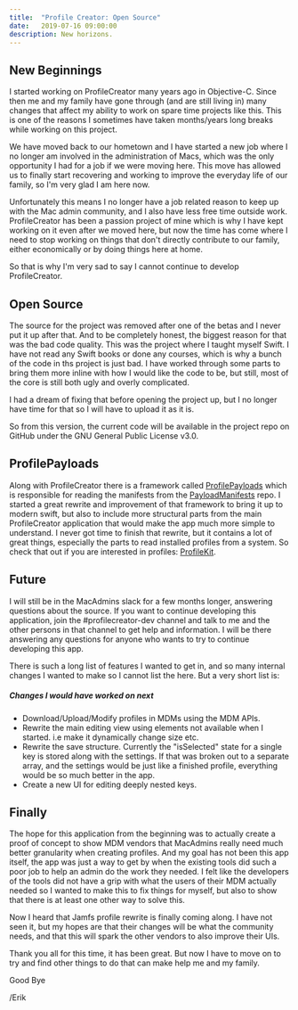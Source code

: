 ```yaml
---
title:  "Profile Creator: Open Source"
date:   2019-07-16 09:00:00
description: New horizons.
---
```


## New Beginnings

I started working on ProfileCreator many years ago in Objective-C. Since then me and my family have gone through (and are still living in) many changes that affect my ability to work on spare time projects like this. This is one of the reasons I sometimes have taken months/years long breaks while working on this project.

We have moved back to our hometown and I have started a new job where I no longer am involved in the administration of Macs, which was the only opportunity I had for a job if we were moving here. This move has allowed us to finally start recovering and working to improve the everyday life of our family, so I'm very glad I am here now.

Unfortunately this means I no longer have a job related reason to keep up with the Mac admin community, and I also have less free time outside work. ProfileCreator has been a passion project of mine which is why I have kept working on it even after we moved here, but now the time has come where I need to stop working on things that don't directly contribute to our family, either economically or by doing things here at home.

So that is why I'm very sad to say I cannot continue to develop ProfileCreator.

## Open Source

The source for the project was removed after one of the betas and I never put it up after that. And to be completely honest, the biggest reason for that was the bad code quality. This was the project where I taught myself Swift. I have not read any Swift books or done any courses, which is why a bunch of the code in ths project is just bad. I have worked through some parts to bring them more inline with how I would like the code to be, but still, most of the core is still both ugly and overly complicated.

I had a dream of fixing that before opening the project up, but I no longer have time for that so I will have to upload it as it is.

So from this version, the current code will be available in the project repo on GitHub under the GNU General Public License v3.0.

## ProfilePayloads

Along with ProfileCreator there is a framework called [ProfilePayloads](https://github.com/ProfileCreator/ProfilePayloads) which is responsible for reading the manifests from the [PayloadManifests](https://github.com/ProfileCreator/ProfileManifests) repo. I started a great rewrite and improvement of that framework to bring it up to modern swift, but also to include more structural parts from the main ProfileCreator application that would make the app much more simple to understand. I never got time to finish that rewrite, but it contains a lot of great things, especially the parts to read installed profiles from a system. So check that out if you are interested in profiles: [ProfileKit](https://github.com/ProfileCreator/ProfileKit).

## Future

I will still be in the MacAdmins slack for a few months longer, answering questions about the source. If you want to continue developing this application, join the #profilecreator-dev channel and talk to me and the other persons in that channel to get help and information. I will be there answering any questions for anyone who wants to try to continue developing this app.

There is such a long list of features I wanted to get in, and so many internal changes I wanted to make so I cannot list the here. But a very short list is:

##### Changes I would have worked on next

- Download/Upload/Modify profiles in MDMs using the MDM APIs.
- Rewrite the main editing view using elements not available when I started. i.e make it dynamically change size etc.
- Rewrite the save structure. Currently the "isSelected" state for a single key is stored along with the settings. If that was broken out to a separate array, and the settings would be just like a finished profile, everything would be so much better in the app.
- Create a new UI for editing deeply nested keys.

## Finally

The hope for this application from the beginning was to actually create a proof of concept to show MDM vendors that MacAdmins really need much better granularity when creating profiles. And my goal has not been this app itself, the app was just a way to get by when the existing tools did such a poor job to help an admin do the work they needed. I felt like the developers of the tools did not have a grip with what the users of their MDM actually needed so I wanted to make this to fix things for myself, but also to show that there is at least one other way to solve this.

Now I heard that Jamfs profile rewrite is finally coming along. I have not seen it, but my hopes are that their changes will be what the community needs, and that this will spark the other vendors to also improve their UIs.

Thank you all for this time, it has been great. But now I have to move on to try and find other things to do that can make help me and my family.

Good Bye 

/Erik
